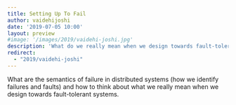 ```yaml
---
title: Setting Up To Fail
author: vaidehijoshi
date: '2019-07-05 10:00'
layout: preview
#image: '/images/2019/vaidehi-joshi.jpg'
description: 'What do we really mean when we design towards fault-tolerant systems'
redirect:
  - "2019/vaidehi-joshi"
---
```


What are the semantics of failure in distributed systems (how we identify failures and faults) and how to think about what we really mean when we design towards fault-tolerant systems.
